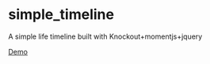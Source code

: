 simple_timeline
===============

A simple life timeline built with Knockout+momentjs+jquery

[Demo](http://bringking.github.io/simple_timeline/)
